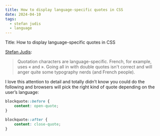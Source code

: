 ```yaml
---
title: How to display language-specific quotes in CSS
date: 2024-04-10
tags:
  - stefan judis
  - language
---
```


Title: How to display language-specific quotes in CSS

[Stefan Judis](https://www.stefanjudis.com/today-i-learned/how-to-use-language-dependent-quotes-in-css/):

> Quotation characters are language-specific. French, for example, uses « and ». Going all in with double quotes isn't correct and will anger quite some typography nerds (and French people).

I love this attention to detail and totally didn’t know you could do the following and browsers will pick the right kind of quote depending on the user’s language:

```css
blockquote::before {
	content: open-quote;
}

blockquote::after {
	content: close-quote;
}
```
